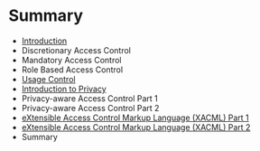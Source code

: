 # Summary

* [Introduction](README.md)
* Discretionary Access Control
* Mandatory Access Control
* Role Based Access Control
* [Usage Control](usage_control.md)
* [Introduction to Privacy](introduction_to_privacy.md)
* Privacy-aware Access Control Part 1
* Privacy-aware Access Control Part 2
* [eXtensible Access Control Markup Language (XACML) Part 1](extensible_access_control_markup_language_xacml_1.md)
* [eXtensible Access Control Markup Language (XACML) Part 2](extensible_access_control_markup_language_xacml_2.md)
* Summary

